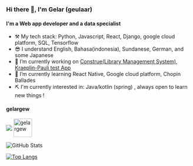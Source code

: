 ### Hi there 👋, I'm Gelar (geulaar)

<!--
**gelargew/gelargew** is a ✨ _special_ ✨ repository because its `README.md` (this file) appears on your GitHub profile.

Here are some ideas to get you started:


- 👯 I’m looking to collaborate on ...
- 🤔 I’m looking for help with ...
- 💬 Ask me about ...
- 📫 How to reach me: ...
- 😄 Pronouns: ...
- ⚡ Fun fact: ...
-->

#### I'm a Web app developer and a data specialist

- ⚒️ My tech stack: Python, Javascript, React, Django, google cloud platform, SQL, Tensorflow
- 😎 I understand English, Bahasa(indonesia), Sundanese, German, and some Japanese
- 🔭 I’m currently working on [Construe(Library Management System)](https://github.com/gelargew/construe), [Kraeplin-Pauli test App](https://github.com/gelargew/kraepelin-pauli)
- 🌱 I’m currently learning  React Native, Google cloud platform, Chopin Ballades
- ⛏ I'm currently interested in: Java/kotlin (spring) , always open to learn new things !

#### gelargew
<a href="https://www.codewars.com/users/gelar" target="blank"><img src="https://www.codewars.com/users/gelar/badges/large" align="center" ></a>
<a href="https://www.hackerrank.com/gelargew" target="blank"><img align="center" src="https://cdn.jsdelivr.net/npm/simple-icons@3.0.1/icons/hackerrank.svg" alt="gelargew" height="50" /></a>

<p><img src="https://github-readme-stats.vercel.app/api?username=gelargew&hide=issues&amp;show_icons=true&theme=merko&hide_border=true" alt="GitHub Stats"></p>

[![Top Langs](https://github-readme-stats.vercel.app/api/top-langs/?username=gelargew&layout=compact&theme=merko&hide_border=true)](https://github.com/gelargew)
